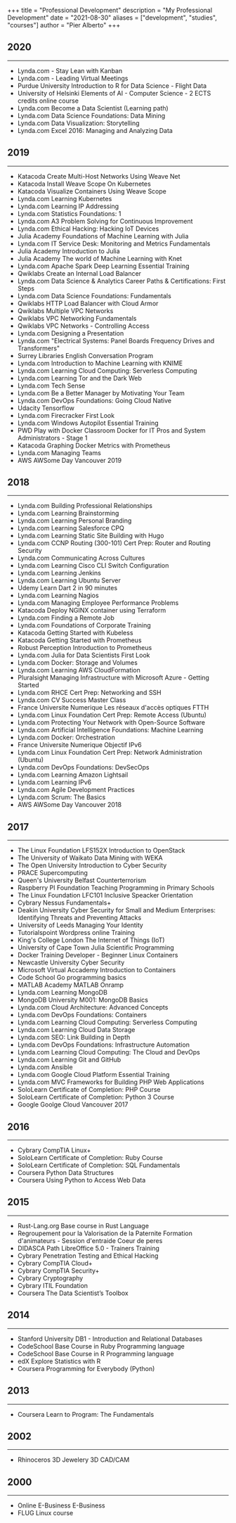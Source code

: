 +++
title = "Professional Development"
description = "My Professional Development"
date = "2021-08-30"
aliases = ["development", "studies", "courses"]
author = "Pier Alberto"
+++

## 2020
---
* Lynda.com - Stay Lean with Kanban
* Lynda.com - Leading Virtual Meetings
* Purdue University Introduction to R for Data Science - Flight Data
* University of Helsinki Elements of AI - Computer Science - 2 ECTS credits online course
* Lynda.com Become a Data Scientist (Learning path)
* Lynda.com Data Science Foundations: Data Mining
* Lynda.com Data Visualization: Storytelling
* Lynda.com Excel 2016: Managing and Analyzing Data

## 2019
---
* Katacoda Create Multi-Host Networks Using Weave Net
* Katacoda Install Weave Scope On Kubernetes
* Katacoda Visualize Containers Using Weave Scope
* Lynda.com Learning Kubernetes
* Lynda.com Learning IP Addressing
* Lynda.com Statistics Foundations: 1
* Lynda.com A3 Problem Solving for Continuous Improvement
* Lynda.com Ethical Hacking: Hacking IoT Devices
* Julia Academy Foundations of Machine Learning with Julia
* Lynda.com IT Service Desk: Monitoring and Metrics Fundamentals
* Julia Academy Introduction to Julia
* Julia Academy The world of Machine Learning with Knet
* Lynda.com Apache Spark Deep Learning Essential Training
* Qwiklabs Create an Internal Load Balancer
* Lynda.com Data Science & Analytics Career Paths & Certifications: First Steps
* Lynda.com Data Science Foundations: Fundamentals
* Qwiklabs HTTP Load Balancer with Cloud Armor
* Qwiklabs Multiple VPC Networks
* Qwiklabs VPC Networking Fundamentals
* Qwiklabs VPC Networks - Controlling Access
* Lynda.com Designing a Presentation
* Lynda.com "Electrical Systems: Panel Boards  Frequency Drives  and Transformers"
* Surrey Libraries English Conversation Program
* Lynda.com Introduction to Machine Learning with KNIME
* Lynda.com Learning Cloud Computing: Serverless Computing
* Lynda.com Learning Tor and the Dark Web
* Lynda.com Tech Sense
* Lynda.com Be a Better Manager by Motivating Your Team
* Lynda.com DevOps Foundations: Going Cloud Native
* Udacity Tensorflow
* Lynda.com Firecracker First Look
* Lynda.com Windows Autopilot Essential Training
* PWD Play with Docker Classroom Docker for IT Pros and System Administrators - Stage 1
* Katacoda Graphing Docker Metrics with Prometheus
* Lynda.com Managing Teams
* AWS AWSome Day Vancouver 2019

## 2018
---
* Lynda.com Building Professional Relationships
* Lynda.com Learning Brainstorming
* Lynda.com Learning Personal Branding
* Lynda.com Learning Salesforce CPQ
* Lynda.com Learning Static Site Building with Hugo
* Lynda.com CCNP Routing (300-101) Cert Prep: Router and Routing Security
* Lynda.com Communicating Across Cultures
* Lynda.com Learning Cisco CLI Switch Configuration
* Lynda.com Learning Jenkins
* Lynda.com Learning Ubuntu Server
* Udemy Learn Dart 2 in 90 minutes
* Lynda.com Learning Nagios
* Lynda.com Managing Employee Performance Problems
* Katacoda Deploy NGINX container using Terraform
* Lynda.com Finding a Remote Job
* Lynda.com Foundations of Corporate Training
* Katacoda Getting Started with Kubeless
* Katacoda Getting Started with Prometheus
* Robust Perception Introduction to Prometheus
* Lynda.com Julia for Data Scientists First Look
* Lynda.com Docker: Storage and Volumes
* Lynda.com Learning AWS CloudFormation
* Pluralsight Managing Infrastructure with Microsoft Azure - Getting Started
* Lynda.com RHCE Cert Prep: Networking and SSH
* Lynda.com CV Success Master Class
* France Universite Numerique Les réseaux d'accès optiques FTTH
* Lynda.com Linux Foundation Cert Prep: Remote Access (Ubuntu)
* Lynda.com Protecting Your Network with Open-Source Software
* Lynda.com Artificial Intelligence Foundations: Machine Learning
* Lynda.com Docker: Orchestration
* France Universite Numerique Objectif IPv6
* Lynda.com Linux Foundation Cert Prep: Network Administration (Ubuntu)
* Lynda.com DevOps Foundations: DevSecOps
* Lynda.com Learning Amazon Lightsail
* Lynda.com Learning IPv6
* Lynda.com Agile Development Practices
* Lynda.com Scrum: The Basics
* AWS AWSome Day Vancouver 2018

## 2017
---
* The Linux Foundation LFS152X Introduction to OpenStack
* The University of Waikato Data Mining with WEKA
* The Open University Introduction to Cyber Security
* PRACE Supercomputing
* Queen's University Belfast Counterterrorism
* Raspberry PI Foundation Teaching Programming in Primary Schools
* The Linux Foundation LFC101 Inclusive Speacker Orientation
* Cybrary Nessus Fundamentals+
* Deakin University Cyber Security for Small and Medium Enterprises: Identifying Threats and Preventing Attacks
* University of Leeds Managing Your Identity
* Tutorialspoint Wordpress online Training
* King's College London The Internet of Things (IoT)
* University of Cape Town Julia Scientific Programming
* Docker Training Developer - Beginner Linux Containers
* Newcastle University Cyber Security
* Microsoft Virtual Accademy Introduction to Containers
* Code School Go programming basics
* MATLAB Academy MATLAB Onramp
* Lynda.com Learning MongoDB
* MongoDB University M001: MongoDB Basics
* Lynda.com Cloud Architecture: Advanced Concepts
* Lynda.com DevOps Foundations: Containers
* Lynda.com Learning Cloud Computing: Serverless Computing
* Lynda.com Learning Cloud Data Storage
* Lynda.com SEO: Link Building in Depth
* Lynda.com DevOps Foundations: Infrastructure Automation
* Lynda.com Learning Cloud Computing: The Cloud and DevOps
* Lynda.com Learning Git and GitHub
* Lynda.com Ansible
* Lynda.com Google Cloud Platform Essential Training
* Lynda.com MVC Frameworks for Building PHP Web Applications
* SoloLearn Certificate of Completion: PHP Course
* SoloLearn Certificate of Completion: Python 3 Course
* Google Goolge Cloud Vancouver 2017

## 2016
---
* Cybrary CompTIA Linux+
* SoloLearn Certificate of Completion: Ruby Course
* SoloLearn Certificate of Completion: SQL Fundamentals
* Coursera Python Data Structures
* Coursera Using Python to Access Web Data

## 2015
---
* Rust-Lang.org Base course in Rust Language
* Regroupement pour la Valorisation de la Paternite Formation d'animateurs - Session d'entraide Coeur de peres
* DIDASCA Path LibreOffice 5.0 - Trainers Training
* Cybrary Penetration Testing and Ethical Hacking
* Cybrary CompTIA Cloud+
* Cybrary CompTIA Security+
* Cybrary Cryptography
* Cybrary ITIL Foundation
* Coursera The Data Scientist’s Toolbox

## 2014
---
* Stanford University DB1 - Introduction and Relational Databases
* CodeSchool Base Course in Ruby Programming language
* CodeSchool Base Course in R Programming language
* edX Explore Statistics with R
* Coursera Programming for Everybody (Python)

## 2013
---
* Coursera Learn to Program: The Fundamentals

## 2002
---
* Rhinoceros 3D Jewelery 3D CAD/CAM

## 2000
---
* Online E-Business E-Business
* FLUG Linux course